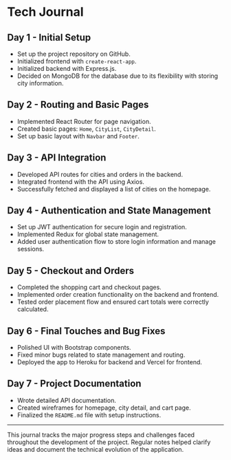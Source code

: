 # Tech Journal

## Day 1 - Initial Setup

- Set up the project repository on GitHub.
- Initialized frontend with `create-react-app`.
- Initialized backend with Express.js.
- Decided on MongoDB for the database due to its flexibility with storing city information.

## Day 2 - Routing and Basic Pages

- Implemented React Router for page navigation.
- Created basic pages: `Home`, `CityList`, `CityDetail`.
- Set up basic layout with `Navbar` and `Footer`.

## Day 3 - API Integration

- Developed API routes for cities and orders in the backend.
- Integrated frontend with the API using Axios.
- Successfully fetched and displayed a list of cities on the homepage.

## Day 4 - Authentication and State Management

- Set up JWT authentication for secure login and registration.
- Implemented Redux for global state management.
- Added user authentication flow to store login information and manage sessions.

## Day 5 - Checkout and Orders

- Completed the shopping cart and checkout pages.
- Implemented order creation functionality on the backend and frontend.
- Tested order placement flow and ensured cart totals were correctly calculated.

## Day 6 - Final Touches and Bug Fixes

- Polished UI with Bootstrap components.
- Fixed minor bugs related to state management and routing.
- Deployed the app to Heroku for backend and Vercel for frontend.

## Day 7 - Project Documentation

- Wrote detailed API documentation.
- Created wireframes for homepage, city detail, and cart page.
- Finalized the `README.md` file with setup instructions.

---

This journal tracks the major progress steps and challenges faced throughout the development of the project. Regular notes helped clarify ideas and document the technical evolution of the application.

